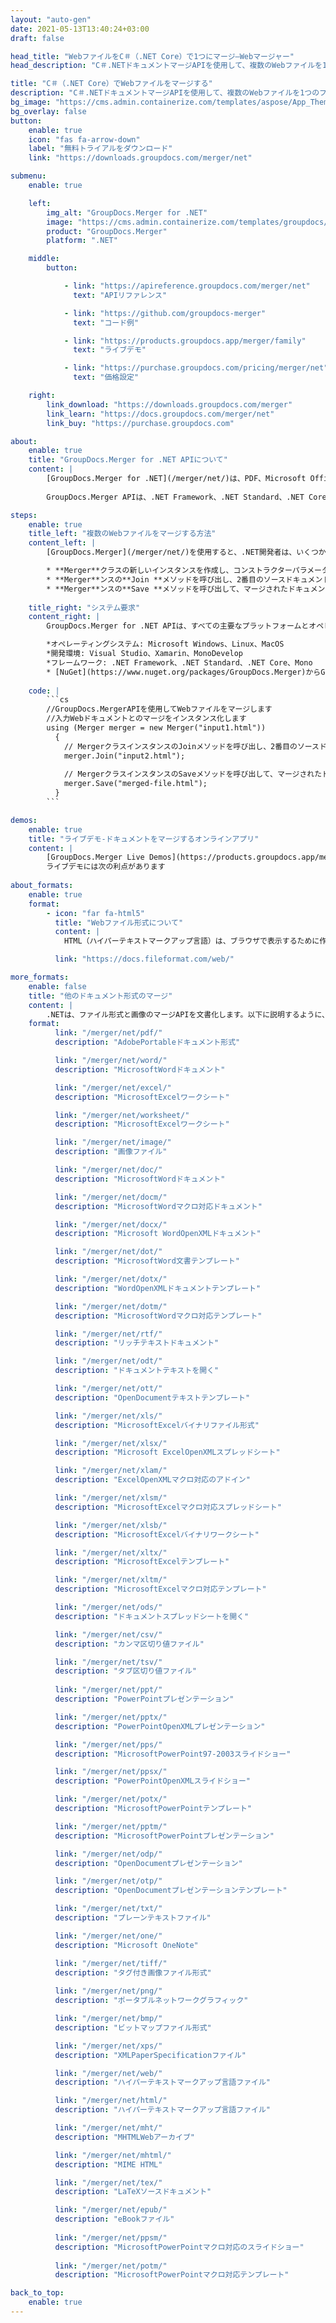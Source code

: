 ```yaml
---
layout: "auto-gen"
date: 2021-05-13T13:40:24+03:00
draft: false

head_title: "WebファイルをC＃（.NET Core）で1つにマージ–Webマージャー"
head_description: "C＃.NETドキュメントマージAPIを使用して、複数のWebファイルを1つのファイルにマージします。特定のページまたはページ範囲をさまざまなドキュメントから単一のドキュメントにマージします."

title: "C＃（.NET Core）でWebファイルをマージする"
description: "C＃.NETドキュメントマージAPIを使用して、複数のWebファイルを1つのファイルにマージします。選択したページまたはページ範囲をさまざまなソースドキュメントから単一の結果ドキュメントにマージします."
bg_image: "https://cms.admin.containerize.com/templates/aspose/App_Themes/V3/images/bg/header1.png"
bg_overlay: false
button:
    enable: true
    icon: "fas fa-arrow-down"
    label: "無料トライアルをダウンロード"
    link: "https://downloads.groupdocs.com/merger/net"

submenu:
    enable: true

    left:
        img_alt: "GroupDocs.Merger for .NET"
        image: "https://cms.admin.containerize.com/templates/groupdocs/images/product-logos/90x90-noborder/groupdocs-merger-net.png"
        product: "GroupDocs.Merger"
        platform: ".NET"

    middle:
        button:

            - link: "https://apireference.groupdocs.com/merger/net"
              text: "APIリファレンス"

            - link: "https://github.com/groupdocs-merger"
              text: "コード例"

            - link: "https://products.groupdocs.app/merger/family"
              text: "ライブデモ"

            - link: "https://purchase.groupdocs.com/pricing/merger/net"
              text: "価格設定"

    right:
        link_download: "https://downloads.groupdocs.com/merger"
        link_learn: "https://docs.groupdocs.com/merger/net"
        link_buy: "https://purchase.groupdocs.com"

about:
    enable: true
    title: "GroupDocs.Merger for .NET APIについて"
    content: |
        [GroupDocs.Merger for .NET](/merger/net/)は、PDF、Microsoft Office（Word、Excel、PowerPoint、OneNote）、OpenDocument、HTML、 .NETアプリケーション内の画像およびその他の多く。コードを数行追加するだけで、移動、削除、回転、スワップ、抽出、ドキュメント内のページの向きの変更など、いくつかのドキュメント操作を実行できます。ドキュメントマージAPIは、ドキュメントページを画像としてプレビューして、ページのドキュメント構造、フォーマット、コンテンツを分析することもサポートしています。
        
        GroupDocs.Merger APIは、.NET Framework、.NET Standard、.NET Core、Mono、Xamarinを含むすべての主要なオペレーティングシステムとプラットフォームで十分にサポートされています。

steps:
    enable: true
    title_left: "複数のWebファイルをマージする方法"
    content_left: |
        [GroupDocs.Merger](/merger/net/)を使用すると、.NET開発者は、いくつかの簡単な手順を実装することで、アプリケーション内で2つ以上のWebファイルを簡単にマージできます。

        * **Merger**クラスの新しいインスタンスを作成し、コンストラクターパラメーターとしてソースドキュメントパスを渡します。
        * **Merger**ンスの**Join **メソッドを呼び出し、2番目のソースドキュメントパスを渡します。
        * **Merger**ンスの**Save **メソッドを呼び出して、マージされたドキュメントを保存します。
        
    title_right: "システム要求"
    content_right: |
        GroupDocs.Merger for .NET APIは、すべての主要なプラットフォームとオペレーティングシステムでサポートされています。以下のコードを実行する前に、システムに次の前提条件がインストールされていることを確認してください。

        *オペレーティングシステム: Microsoft Windows、Linux、MacOS
        *開発環境: Visual Studio、Xamarin、MonoDevelop
        *フレームワーク: .NET Framework、.NET Standard、.NET Core、Mono
        * [NuGet](https://www.nuget.org/packages/GroupDocs.Merger)からGroupDocs.Mergerfor.NETの最新バージョンをダウンロードします
        
    code: |
        ```cs
        //GroupDocs.MergerAPIを使用してWebファイルをマージします
        //入力Webドキュメントとのマージをインスタンス化します
        using (Merger merger = new Merger("input1.html"))
          {
            // MergerクラスインスタンスのJoinメソッドを呼び出し、2番目のソースドキュメントパスを渡します
            merger.Join("input2.html");
            
            // MergerクラスインスタンスのSaveメソッドを呼び出して、マージされたドキュメントを保存します
            merger.Save("merged-file.html");
          }
        ```

demos:
    enable: true
    title: "ライブデモ-ドキュメントをマージするオンラインアプリ"
    content: |
        [GroupDocs.Merger Live Demos](https://products.groupdocs.app/merger/html)Webサイトにアクセスして、現在複数のWebファイルをマージします。  
        ライブデモには次の利点があります
        
about_formats:
    enable: true
    format:
        - icon: "far fa-html5"
          title: "Webファイル形式について"
          content: |
            HTML（ハイパーテキストマークアップ言語）は、ブラウザで表示するために作成されたWebページの拡張機能です。 Webの言語として知られるHTMLは、Webページの一部として表示される新しい情報要件の要件とともに進化してきました。最新のバリアントはHTML5として知られており、言語を操作するための多くの柔軟性を提供します。 HTMLページは、ホストされているサーバーから受信するか、ローカルシステムからロードすることもできます。各HTMLページは、フォーム、テキスト、画像、アニメーション、リンクなどのHTML要素で構成されています。これらの要素は、タグと、各タグに開始と終了がある他のいくつかの要素で表されます。また、JavaScriptやスタイルシート（CSS）などのスクリプト言語で記述されたアプリケーションを埋め込んで、全体的なレイアウトを表現することもできます。

          link: "https://docs.fileformat.com/web/"

more_formats:
    enable: false
    title: "他のドキュメント形式のマージ"
    content: |
        .NETは、ファイル形式と画像のマージAPIを文書化します。以下に説明するように、いくつかの一般的なファイル形式をマージします。
    format: 
          link: "/merger/net/pdf/"
          description: "AdobePortableドキュメント形式"

          link: "/merger/net/word/"
          description: "MicrosoftWordドキュメント"

          link: "/merger/net/excel/"
          description: "MicrosoftExcelワークシート"

          link: "/merger/net/worksheet/"
          description: "MicrosoftExcelワークシート"

          link: "/merger/net/image/"
          description: "画像ファイル"

          link: "/merger/net/doc/"
          description: "MicrosoftWordドキュメント"

          link: "/merger/net/docm/"
          description: "MicrosoftWordマクロ対応ドキュメント"

          link: "/merger/net/docx/"
          description: "Microsoft WordOpenXMLドキュメント"

          link: "/merger/net/dot/"
          description: "MicrosoftWord文書テンプレート"

          link: "/merger/net/dotx/"
          description: "WordOpenXMLドキュメントテンプレート"

          link: "/merger/net/dotm/"
          description: "MicrosoftWordマクロ対応テンプレート"

          link: "/merger/net/rtf/"
          description: "リッチテキストドキュメント"

          link: "/merger/net/odt/"
          description: "ドキュメントテキストを開く"

          link: "/merger/net/ott/"
          description: "OpenDocumentテキストテンプレート"

          link: "/merger/net/xls/"
          description: "MicrosoftExcelバイナリファイル形式"

          link: "/merger/net/xlsx/"
          description: "Microsoft ExcelOpenXMLスプレッドシート"

          link: "/merger/net/xlam/"
          description: "ExcelOpenXMLマクロ対応のアドイン"

          link: "/merger/net/xlsm/"
          description: "MicrosoftExcelマクロ対応スプレッドシート"

          link: "/merger/net/xlsb/"
          description: "MicrosoftExcelバイナリワークシート"

          link: "/merger/net/xltx/"
          description: "MicrosoftExcelテンプレート"

          link: "/merger/net/xltm/"
          description: "MicrosoftExcelマクロ対応テンプレート"

          link: "/merger/net/ods/"
          description: "ドキュメントスプレッドシートを開く"

          link: "/merger/net/csv/"
          description: "カンマ区切り値ファイル"

          link: "/merger/net/tsv/"
          description: "タブ区切り値ファイル"
        
          link: "/merger/net/ppt/"
          description: "PowerPointプレゼンテーション"

          link: "/merger/net/pptx/"
          description: "PowerPointOpenXMLプレゼンテーション"

          link: "/merger/net/pps/"
          description: "MicrosoftPowerPoint97-2003スライドショー"

          link: "/merger/net/ppsx/"
          description: "PowerPointOpenXMLスライドショー"

          link: "/merger/net/potx/"
          description: "MicrosoftPowerPointテンプレート"

          link: "/merger/net/pptm/"
          description: "MicrosoftPowerPointプレゼンテーション"

          link: "/merger/net/odp/"
          description: "OpenDocumentプレゼンテーション"

          link: "/merger/net/otp/"
          description: "OpenDocumentプレゼンテーションテンプレート"

          link: "/merger/net/txt/"
          description: "プレーンテキストファイル"

          link: "/merger/net/one/"
          description: "Microsoft OneNote"

          link: "/merger/net/tiff/"
          description: "タグ付き画像ファイル形式"
        
          link: "/merger/net/png/"
          description: "ポータブルネットワークグラフィック"

          link: "/merger/net/bmp/"
          description: "ビットマップファイル形式"

          link: "/merger/net/xps/"
          description: "XMLPaperSpecificationファイル"

          link: "/merger/net/web/"
          description: "ハイパーテキストマークアップ言語ファイル"

          link: "/merger/net/html/"
          description: "ハイパーテキストマークアップ言語ファイル"

          link: "/merger/net/mht/"
          description: "MHTMLWebアーカイブ"

          link: "/merger/net/mhtml/"
          description: "MIME HTML"

          link: "/merger/net/tex/"
          description: "LaTeXソースドキュメント"

          link: "/merger/net/epub/"
          description: "eBookファイル"
          
          link: "/merger/net/ppsm/"
          description: "MicrosoftPowerPointマクロ対応のスライドショー"
        
          link: "/merger/net/potm/"
          description: "MicrosoftPowerPointマクロ対応テンプレート"

back_to_top:
    enable: true
---
```

